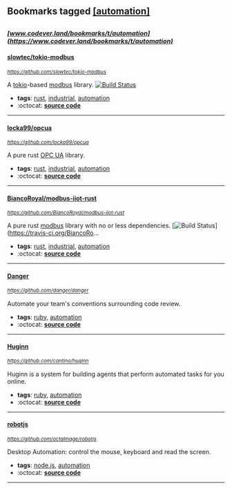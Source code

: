 ## Bookmarks tagged [[automation]](https://www.codever.land/search?q=[automation])

_<sup><sup>[www.codever.land/bookmarks/t/automation](https://www.codever.land/bookmarks/t/automation)</sup></sup>_
---
#### [slowtec/tokio-modbus](https://github.com/slowtec/tokio-modbus)
_<sup>https://github.com/slowtec/tokio-modbus</sup>_

A [tokio](https://tokio.rs)-based [modbus](http://modbus.org) library. [![Build Status](https://api.travis-ci.org/slowtec/tokio-modbus.svg?branch=master)](https://travis-ci.org/slowtec/tokio-modbus)
* **tags**: [rust](../tagged/rust.md), [industrial](../tagged/industrial.md), [automation](../tagged/automation.md)
* :octocat: **[source code](https://github.com/slowtec/tokio-modbus)**
---
#### [locka99/opcua](https://github.com/locka99/opcua)
_<sup>https://github.com/locka99/opcua</sup>_

A pure rust [OPC UA](https://opcfoundation.org/about/opc-technologies/opc-ua/) library.
* **tags**: [rust](../tagged/rust.md), [industrial](../tagged/industrial.md), [automation](../tagged/automation.md)
* :octocat: **[source code](https://github.com/locka99/opcua)**
---
#### [BiancoRoyal/modbus-iiot-rust](https://github.com/BiancoRoyal/modbus-iiot-rust)
_<sup>https://github.com/BiancoRoyal/modbus-iiot-rust</sup>_

A pure rust [modbus](http://modbus.org) library with no or less dependencies. [![Build Status](https://api.travis-ci.org/BiancoRoyal/modbus-iiot-rust.svg?branch=master)](https://travis-ci.org/BiancoRo...
* **tags**: [rust](../tagged/rust.md), [industrial](../tagged/industrial.md), [automation](../tagged/automation.md)
* :octocat: **[source code](https://github.com/BiancoRoyal/modbus-iiot-rust)**
---
#### [Danger](https://github.com/danger/danger)
_<sup>https://github.com/danger/danger</sup>_

Automate your team's conventions surrounding code review.
* **tags**: [ruby](../tagged/ruby.md), [automation](../tagged/automation.md)
* :octocat: **[source code](https://github.com/danger/danger)**
---
#### [Huginn](https://github.com/cantino/huginn)
_<sup>https://github.com/cantino/huginn</sup>_

Huginn is a system for building agents that perform automated tasks for you online.
* **tags**: [ruby](../tagged/ruby.md), [automation](../tagged/automation.md)
* :octocat: **[source code](https://github.com/cantino/huginn)**
---
#### [robotjs](https://github.com/octalmage/robotjs)
_<sup>https://github.com/octalmage/robotjs</sup>_

Desktop Automation: control the mouse, keyboard and read the screen.
* **tags**: [node.js](../tagged/node.js.md), [automation](../tagged/automation.md)
* :octocat: **[source code](https://github.com/octalmage/robotjs)**
---
